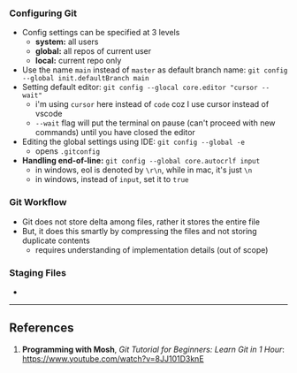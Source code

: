 ### Configuring Git
- Config settings can be specified at 3 levels
	- **system:** all users
	- **global:** all repos of current user
	- **local:** current repo only
- Use the name `main` instead of `master` as default branch name: `git config --global init.defaultBranch main `
- Setting default editor: `git config --glocal core.editor "cursor --wait"`
	- i'm using `cursor` here instead of `code` coz I use cursor instead of vscode
	- `--wait` flag will put the terminal on pause (can't proceed with new commands) until you have closed the editor
- Editing the global settings using IDE: `git config --global -e`
	- opens `.gitconfig` 
- **Handling end-of-line:** `git config --global core.autocrlf input`
	- in windows, eol is denoted by `\r\n`, while in mac, it's just `\n`
	- in windows, instead of `input`, set it to `true`
### Git Workflow
- Git does not store delta among files, rather it stores the entire file
- But, it does this smartly by compressing the files and not storing duplicate contents
	- requires understanding of implementation details (out of scope)
### Staging Files
- 

---
## References

1. **Programming with Mosh**, *Git Tutorial for Beginners: Learn Git in 1 Hour*: https://www.youtube.com/watch?v=8JJ101D3knE